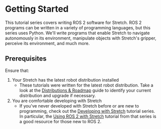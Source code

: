 # Getting Started

This tutorial series covers writing ROS 2 software for Stretch. ROS 2 programs can be written in a variety of programming languages, but this series uses Python. We'll write programs that enable Stretch to navigate autonomously in its environment, manipulate objects with Stretch's gripper, perceive its environment, and much more.

## Prerequisites

Ensure that:

 1. Your Stretch has the latest robot distribution installed
    - These tutorials were written for the latest robot distribution. Take a look at the [Distributions & Roadmap](../../../software/distributions/) guide to identify your current distribution and upgrade if necessary.
 2. You are comfortable developing with Stretch
    - If you've never developed with Stretch before or are new to programming, check out the [Developing with Stretch](../../developing/basics/) tutorial series. In particular, the [Using ROS 2 with Stretch](#TODO) tutorial from that series is a good resource for those new to ROS 2.

<!-- TODO:
## Overview

|           | Tutorial                              | Description |
| --------- | ------------------------------------- | ----------- |
| 1         | Getting Started | TODO        |
| 2         | [Robot Drivers](robot_drivers.md)     | TODO        |
| 3         | [Writing Nodes](writing_nodes.md)     | TODO        |
| 4         | [Navigation with Nav2](#TODO)         | TODO        |
| 5         | [Manipulation with MoveIt2](#TODO)    | TODO        |
| 6         | [FUNMAP](#TODO)                       | TODO        |
| 7         | [Perception](perception.md)           | TODO        |
| Example 1 | [Filter Laser Scans](#TODO)           | TODO        |
| Example 2 | [Collision Avoidance](#TODO)          | TODO        | -->

